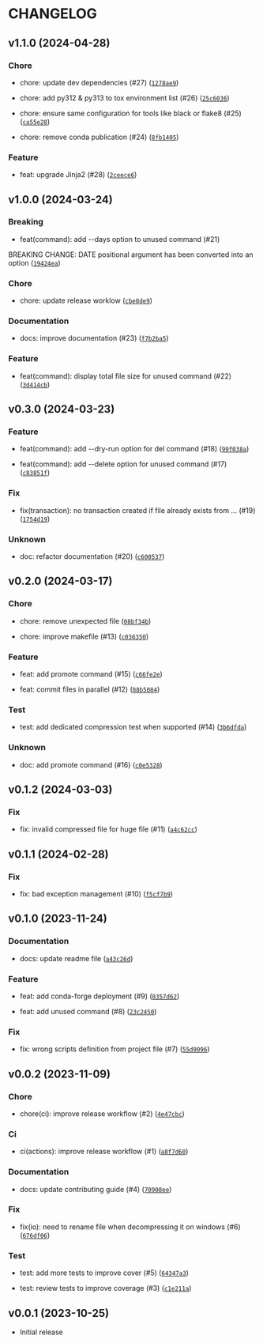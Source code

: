# CHANGELOG

## v1.1.0 (2024-04-28)

### Chore

* chore: update dev dependencies (#27) ([`1278ae9`](https://github.com/crabisoft/pdbstore/commit/1278ae978bf8beed4c7175018c191c8afe433a16))

* chore: add py312 &amp; py313 to tox environment list (#26) ([`25c6036`](https://github.com/crabisoft/pdbstore/commit/25c6036f258a7b405db0d99d2229a5bd215d774c))

* chore: ensure same configuration for tools like black or flake8 (#25) ([`ca55e28`](https://github.com/crabisoft/pdbstore/commit/ca55e28551dcc147cbeadc8dcc88996d3429d993))

* chore: remove conda publication (#24) ([`8fb1405`](https://github.com/crabisoft/pdbstore/commit/8fb14050df5ae8b189740a474803bbb93ed0ac26))

### Feature

* feat: upgrade Jinja2 (#28) ([`2ceece6`](https://github.com/crabisoft/pdbstore/commit/2ceece6ada6d5ef42d16410bd1ba6f07c82dcc13))

## v1.0.0 (2024-03-24)

### Breaking

* feat(command): add --days option to unused command (#21)

BREAKING CHANGE: DATE positional argument has been converted into an option ([`19424ea`](https://github.com/crabisoft/pdbstore/commit/19424eaff569e9c3cf004bc7678ee7bcd6d3ca75))

### Chore

* chore: update release worklow ([`cbe8de9`](https://github.com/crabisoft/pdbstore/commit/cbe8de9f357f972c9ccc58ea50f97fd7827a9d7e))

### Documentation

* docs: improve documentation (#23) ([`f7b2ba5`](https://github.com/crabisoft/pdbstore/commit/f7b2ba52dc60699f37b77c7baa9afadc4e67a3dc))

### Feature

* feat(command): display total file size for unused command (#22) ([`3d414cb`](https://github.com/crabisoft/pdbstore/commit/3d414cbfa192fa8c0e619a1aea5795e40f7f8074))

## v0.3.0 (2024-03-23)

### Feature

* feat(command): add --dry-run option for del command (#18) ([`99f038a`](https://github.com/crabisoft/pdbstore/commit/99f038a7c404182d8b44d2b33b3971ecdbdc3e09))

* feat(command): add --delete option for unused command (#17) ([`c83851f`](https://github.com/crabisoft/pdbstore/commit/c83851fbe3335343757b445f96552773722c30f6))

### Fix

* fix(transaction): no transaction created if file already exists from … (#19) ([`1754d19`](https://github.com/crabisoft/pdbstore/commit/1754d19153c99006d5d1b61cf55679f319c0934d))

### Unknown

* doc: refactor documentation (#20) ([`c600537`](https://github.com/crabisoft/pdbstore/commit/c600537d6c9b348ecf0004d11a0920cb94979d7d))

## v0.2.0 (2024-03-17)

### Chore

* chore: remove unexpected file ([`08bf34b`](https://github.com/crabisoft/pdbstore/commit/08bf34ba0c43620222e1b4810ee31855d6838437))

* chore: improve makefile (#13) ([`c036350`](https://github.com/crabisoft/pdbstore/commit/c036350db8f34606a12b3fed47338721d700bd94))

### Feature

* feat: add promote command (#15) ([`c66fe2e`](https://github.com/crabisoft/pdbstore/commit/c66fe2eb318ab269a054272b99979af47b73e9c8))

* feat: commit files in parallel (#12) ([`88b5084`](https://github.com/crabisoft/pdbstore/commit/88b5084674a3f477ef8993f87d0bac490edb8a49))

### Test

* test: add dedicated compression test when supported (#14) ([`3b6dfda`](https://github.com/crabisoft/pdbstore/commit/3b6dfdab3eb58d35735d0149d480cc9488548ff6))

### Unknown

* doc: add promote command (#16) ([`c0e5328`](https://github.com/crabisoft/pdbstore/commit/c0e5328e1f725bc7eeac4fc98f802effd51f7bc0))

## v0.1.2 (2024-03-03)

### Fix

* fix: invalid compressed file for huge file (#11) ([`a4c62cc`](https://github.com/crabisoft/pdbstore/commit/a4c62cc80512023473332aad5ff39ef051ca68d5))

## v0.1.1 (2024-02-28)

### Fix

* fix: bad exception management (#10) ([`f5cf7b9`](https://github.com/crabisoft/pdbstore/commit/f5cf7b9efe2ebd99d285c5b1f7f7962469c94f50))

## v0.1.0 (2023-11-24)

### Documentation

* docs: update readme file ([`a43c26d`](https://github.com/crabisoft/pdbstore/commit/a43c26dbb1c9dc796caa977cf5de042f2bdf48f2))

### Feature

* feat: add conda-forge deployment (#9) ([`0357d62`](https://github.com/crabisoft/pdbstore/commit/0357d62be13fb64dbe2acd3564663a10479625be))

* feat: add unused command (#8) ([`23c2450`](https://github.com/crabisoft/pdbstore/commit/23c24500ff5a176eff720dd3ebde7fbd3951773e))

### Fix

* fix: wrong scripts definition from project file (#7) ([`55d9096`](https://github.com/crabisoft/pdbstore/commit/55d9096082acfc36376aff4dd3a8e5852767dc94))

## v0.0.2 (2023-11-09)

### Chore

* chore(ci): improve release workflow (#2) ([`4e47cbc`](https://github.com/crabisoft/pdbstore/commit/4e47cbc276ee14cbc7587ce513d24da669624b78))

### Ci

* ci(actions): improve release workflow (#1) ([`a8f7d60`](https://github.com/crabisoft/pdbstore/commit/a8f7d6000f8c7a200ee25e527c1f7b8fa07841c3))

### Documentation

* docs: update contributing guide (#4) ([`70908ee`](https://github.com/crabisoft/pdbstore/commit/70908ee11a3d8899502fdc5c88ba8713f446589b))

### Fix

* fix(io): need to rename file when decompressing it on windows (#6) ([`676df06`](https://github.com/crabisoft/pdbstore/commit/676df0600364749a031be05d72cd1a0127d55e7c))

### Test

* test: add more tests to improve cover (#5) ([`64347a3`](https://github.com/crabisoft/pdbstore/commit/64347a374c68bb18c75312de94345157bc0296c2))

* test: review tests to improve coverage (#3) ([`c1e211a`](https://github.com/crabisoft/pdbstore/commit/c1e211ac2384b1788a17c5f6d029b3ef9362550a))

## v0.0.1 (2023-10-25)

* Initial release